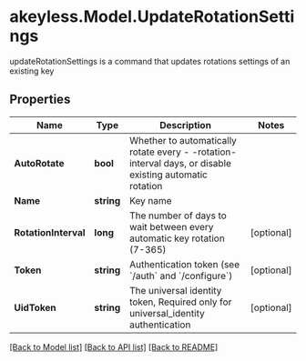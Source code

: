 # akeyless.Model.UpdateRotationSettings
updateRotationSettings is a command that updates rotations settings of an existing key
## Properties

Name | Type | Description | Notes
------------ | ------------- | ------------- | -------------
**AutoRotate** | **bool** | Whether to automatically rotate every - -rotation-interval days, or disable existing automatic rotation | 
**Name** | **string** | Key name | 
**RotationInterval** | **long** | The number of days to wait between every automatic key rotation (7-365) | [optional] 
**Token** | **string** | Authentication token (see &#x60;/auth&#x60; and &#x60;/configure&#x60;) | [optional] 
**UidToken** | **string** | The universal identity token, Required only for universal_identity authentication | [optional] 

[[Back to Model list]](../README.md#documentation-for-models) [[Back to API list]](../README.md#documentation-for-api-endpoints) [[Back to README]](../README.md)

